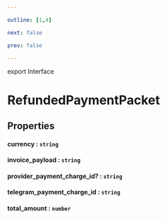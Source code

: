 ```yaml
---

outline: [1,4]

next: false

prev: false

---
```


export Interface
# RefundedPaymentPacket

## Properties

#### currency : `string`

#### invoice_payload : `string`

#### provider_payment_charge_id? : `string`

#### telegram_payment_charge_id : `string`

#### total_amount : `number`
